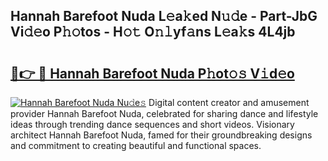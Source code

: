 ## Hannah Barefoot Nuda L𝚎a𝚔ed N𝚞𝚍e - Part-JbG Vi𝚍𝚎o P𝚑𝚘tos - H𝚘𝚝 O𝚗𝚕yf𝚊ns L𝚎a𝚔s 4L4jb

# <h2><a href="http://kfdkusd.oniu.top/?m=Hannah+Barefoot+Nuda">🔗👉 🔴 Hannah Barefoot Nuda P𝚑ot𝚘𝚜 V𝚒d𝚎o</a></h2>

[![Hannah Barefoot Nuda Nu𝚍e𝚜](https://i.imgur.com/0qMVB7G.gif)](http://kfdkusd.oniu.top/?m=Hannah+Barefoot+Nuda)
Digital content creator and amusement provider Hannah Barefoot Nuda, celebrated for sharing dance and lifestyle ideas through trending dance sequences and short videos. Visionary architect Hannah Barefoot Nuda, famed for their groundbreaking designs and commitment to creating beautiful and functional spaces.  
